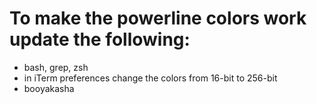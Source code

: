 # To make the powerline colors work update the following:

* bash, grep, zsh
* in iTerm preferences change the colors from 16-bit to 256-bit
* booyakasha
